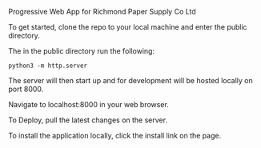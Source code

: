 Progressive Web App for Richmond Paper Supply Co Ltd

To get started, clone the repo to your local machine and enter the public directory.

The in the public directory run the following:

`python3 -m http.server`
  
The server will then start up and for development will be hosted locally on port 8000.

Navigate to localhost:8000 in your web browser.

To Deploy, pull the latest changes on the server.

To install the application locally, click the install link on the page.
